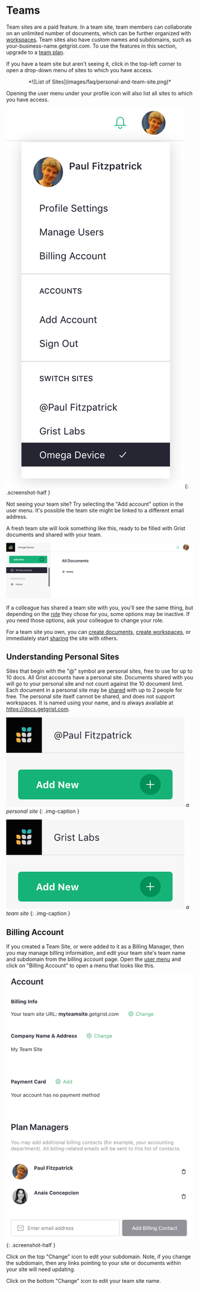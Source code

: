 Teams
=========

Team sites are a paid feature. In a team site, team members can collaborate on an unlimited number of documents, which can be further organized with [workspaces](workspaces.md). Team sites also have custom names and subdomains, such as your-business-name.getgrist.com. To use the features in this section, upgrade to a [team plan](https://www.getgrist.com/pricing).

If you have a team site but aren't seeing it, click in the top-left corner to open a drop-down menu of sites to which you have access.

<center>
*![List of Sites](images/faq/personal-and-team-site.png)*
</center>

Opening the user menu under your profile icon will also list all sites to which you have access.

*![User Menu List of Sites](images/team-sharing/team-sharing-pick-site.png)*
{: .screenshot-half }

Not seeing your team site?  Try selecting the "Add account" option in the user menu. It's possible the team site might be linked to a different email address.

A fresh team site will look something like this, ready to be filled with
Grist documents and shared with your team.

![team-sharing-team-site](images/team-sharing/team-sharing-team-site.png)

If a colleague has shared a team site with you, you'll see the same thing,
but depending on the [role](team-sharing.md#Roles) they chose for you, some options may be inactive.  If you need those options,
ask your colleague to change your role.

For a team site you own,
you can [create documents](creating-doc.md), [create workspaces](workspaces.md),
or immediately start [sharing](team-sharing.md) the site with others.

Understanding Personal Sites
-------------------------------
Sites that begin with the "@" symbol are personal sites, free to use for up to 10 docs. All Grist accounts have a personal site. Documents shared with you will go to your personal site and not count against the 10 document limit. Each document in a personal site may be [shared](sharing.md) with up to 2 people for free. The personal site itself cannot be shared, and does not support workspaces. It is named using your name, and is always available at https://docs.getgrist.com.

![team-sharing-personal-name](images/team-sharing/team-sharing-personal-name.png)
*a personal site*
{: .img-caption }

![team-sharing-team-name](images/team-sharing/team-sharing-team-name.png)
*a team site*
{: .img-caption }

Billing Account
-------------------------------

If you created a Team Site, or were added to it as a Billing Manager, then you may manage billing information, and edit your team site's team name and subdomain from the billing account page. Open the [user menu](glossary.md#user-menu) and click on "Billing Account" to open a menu that looks like this. 

![billing account](images/billing-page.png)
{: .screenshot-half }

Click on the top "Change" icon to edit your subdomain. Note, if you change the subdomain, then any links pointing to your site or documents within your site will need updating.

Click on the bottom "Change" icon to edit your team site name.